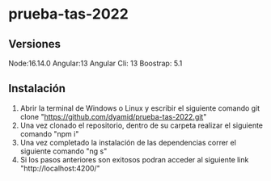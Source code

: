 # prueba-tas-2022
## Versiones
Node:16.14.0
Angular:13
Angular Cli: 13
Boostrap: 5.1

## Instalación
1.  Abrir la terminal de Windows o Linux y escribir el siguiente comando git clone "https://github.com/dyamid/prueba-tas-2022.git"
2.  Una vez clonado el repositorio, dentro de su carpeta realizar el siguiente comando  "npm i"
3.  Una vez completado la instalación de las dependencias correr el siguiente comando "ng s"
4.  Si los pasos anteriores son exitosos podran acceder al siguiente link "http://localhost:4200/" 